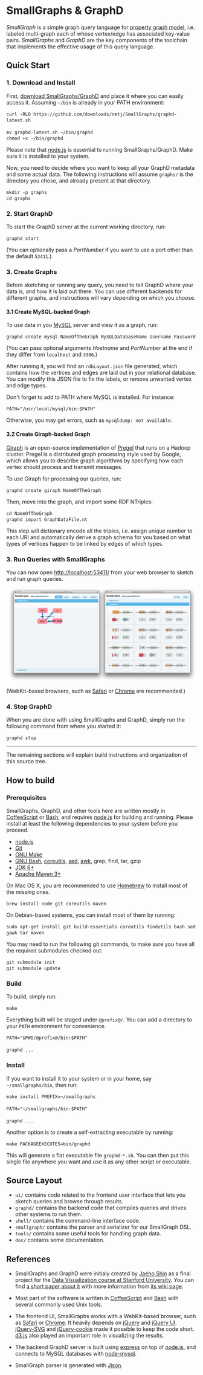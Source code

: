 SmallGraphs & GraphD
====================

*SmallGraph* is a simple graph query language for [property graph model][],
i.e. labeled multi-graph each of whose vertex/edge has associated key-value
pairs.  *SmallGraphs* and *GraphD* are the key components of the toolchain that
implements the effective usage of this query language.


Quick Start
-----------

### 1. Download and Install

First, [download
SmallGraphs/GraphD](https://github.com/downloads/netj/SmallGraphs/graphd-latest.sh)
and place it where you can easily access it.  Assuming `~/bin` is already in
your PATH environment:

    curl -RLO https://github.com/downloads/netj/SmallGraphs/graphd-latest.sh

    mv graphd-latest.sh ~/bin/graphd
    chmod +x ~/bin/graphd

Please note that [node.js][node.js download] is essential to running
SmallGraphs/GraphD.  Make sure it is installed to your system.

Now, you need to decide where you want to keep all your GraphD metadata and
some actual data.  The following instructions will assume `graphs/` is the
directory you chose, and already present at that directory.

    mkdir -p graphs
    cd graphs


### 2. Start GraphD

To start the GraphD server at the current working directory, run:

    graphd start

(You can optionally pass a *PortNumber* if you want to use a port other than
the default `53411`.)


### 3. Create Graphs

Before sketching or running any query, you need to tell GraphD where your data
is, and how it is laid out there.  You can use different backends for different
graphs, and instructions will vary depending on which you choose.


#### 3.1 Create MySQL-backed Graph

To use data in you [MySQL][] server and view it as a graph, run:

    graphd create mysql NameOfTheGraph MySQLDatabaseName Username Password

(You can pass optional arguments *Hostname* and *PortNumber* at the end if they
differ from `localhost` and `3306`.)

After running it, you will find an `rdbLayout.json` file generated, which
contains how the vertices and edges are laid out in your relational database.  You
can modify this JSON file to fix the labels, or remove unwanted vertex and edge
types.

Don't forget to add to PATH where MySQL is installed.  For instance:

    PATH="/usr/local/mysql/bin:$PATH"

Otherwise, you may get errors, such as `mysqldump: not available`.


#### 3.2 Create Giraph-backed Graph

[Giraph][] is an open-source implementation of [Pregel][] that runs on a Hadoop
cluster.  Pregel is a distributed graph processing style used by Google, which
allows you to describe graph algorithms by specifying how each vertex should
process and transmit messages.

To use Giraph for processing our queries, run:

    graphd create giraph NameOfTheGraph

Then, move into the graph, and import some RDF NTriples:

    cd NameOfTheGraph
    graphd import GraphDataFile.nt

This step will dictionary encode all the triples, i.e. assign unique number to
each URI and automatically derive a graph schema for you based on what types of
vertices happen to be linked by edges of which types.


### 3. Run Queries with SmallGraphs

You can now open <http://localhost:53411/> from your web browser to sketch and
run graph queries.

<img alt=""
src="https://github.com/netj/SmallGraphs/raw/master/doc/SmallGraphs-screenshot.png">

(WebKit-based browsers, such as [Safari][] or [Chrome][] are recommended.)



### 4. Stop GraphD
When you are done with using SmallGraphs and GraphD, simply run the following
command from where you started it:

    graphd stop


----

The remaining sections will explain build instructions and organization of this
source tree.


How to build
------------

### Prerequisites

SmallGraphs, GraphD, and other tools here are written mostly in
[CoffeeScript][] or [Bash][], and requires [node.js][] for building and
running.  Please install at least the following dependencies to your system
before you proceed.

 * [node.js][node.js download]
 * [Git](http://www.git-scm.com/)
 * [GNU Make](http://www.gnu.org/software/make/)
 * [GNU Bash][Bash], [coreutils](http://www.gnu.org/software/coreutils/),
   [sed](http://www.gnu.org/software/sed/),
   [awk](http://cm.bell-labs.com/cm/cs/awkbook/), grep, find, tar, gzip
 * [JDK 6+](http://www.oracle.com/technetwork/java/javase/downloads/index.html)
 * [Apache Maven 3+](http://maven.apache.org/)

On Mac OS X, you are recommended to use
[Homebrew](http://mxcl.github.com/homebrew/) to install most of the missing
ones.

    brew install node git coreutils maven

On Debian-based systems, you can install most of them by running:

    sudo apt-get install git build-essentials coreutils findutils bash sed gawk tar maven



You may need to run the following git commands, to make sure you have all the
required submodules checked out:

    git submodule init
    git submodule update


### Build

To build, simply run:

    make

Everything built will be staged under `@prefix@/`.  You can add a directory to
your `PATH` environment for convenience.

    PATH="$PWD/@prefix@/bin:$PATH"

    graphd ...


### Install

If you want to install it to your system or in your home, say
`~/smallgraphs/bin`, then run:

    make install PREFIX=~/smallgraphs

    PATH="~/smallgraphs/bin:$PATH"

    graphd ...


Another option is to create a self-extracting executable by running:

    make PACKAGEEXECUTES=bin/graphd

This will generate a flat executable file `graphd-*.sh`.  You can then put this
single file anywhere you want and use it as any other script or executable.



Source Layout
-------------

 * `ui/` contains code related to the frontend user interface that lets
   you sketch queries and browse through results.
 * `graphd/` contains the backend code that compiles queries and drives other
   systems to run them.
 * `shell/` contains the command-line interface code.
 * `smallgraph/` contains the parser and serializer for our SmallGraph DSL.
 * `tools/` contains some useful tools for handling graph data.
 * `doc/` contains some documentation.


References
----------

 * SmallGraphs and GraphD were initialy created by [Jaeho Shin][netj] as a
   final project for the [Data Visualization course at Stanford
   University][cs448b].  You can find [a short paper about
   it][cs448b-finalpaper] with more information from [its wiki
   page][cs448b-finalproject].

 * Most part of the software is written in [CoffeeScript][] and [Bash][] with
   several commonly used Unix tools.
 * The frontend UI, SmallGraphs works with a WebKit-based browser, such as
   [Safari][] or [Chrome][].  It heavily depends on [jQuery][] and [jQuery UI][].
   [jQuery-SVG][] and [jQuery-cookie][] made it possible to keep the
   code short.  [d3.js][] also played an important role in visualizing the
   results.
 * The backend GraphD server is built using [express][] on top of
   [node.js][], and connects to MySQL databases with [node-mysql][].
 * SmallGraph parser is generated with [Jison][].


[netj]: https://cs.stanford.edu/~netj "Jaeho Shin at Stanford"

[GraphD]: https://github.com/netj/SmallGraphs/wiki/GraphD
[SmallGraph]: https://github.com/netj/SmallGraphs/wiki/SmallGraph
[property graph model]: https://github.com/tinkerpop/blueprints/wiki/Property-Graph-Model

[cs448b]: https://graphics.stanford.edu/wikis/cs448b-11-fall
[cs448b-finalproject]: https://graphics.stanford.edu/wikis/cs448b-11-fall/FP-ShinJaeho
[cs448b-finalpaper]: http://db.tt/VtPmNq6I


[CoffeeScript]: http://coffeescript.org/
[Bash]: http://www.gnu.org/software/bash/

[node.js]: http://nodejs.org/
[node.js download]: http://nodejs.org/#download
[npm]: http://npmjs.org/
[Express]: http://expressjs.com/ "High performance, high class web development for Node.js"
[Jison]: http://zaach.github.com/jison/ "a JavaScript parser generator by Zach Carter"

[MySQL]: http://www.mysql.com/
[node-mysql]: https://github.com/felixge/node-mysql "Felix Geisendörfer's node module of MySQL client protocol implementation"

[Giraph]: http://incubator.apache.org/giraph/
[Pregel]: http://portal.acm.org/citation.cfm?id=1807167.1807184
[Pregel blogpost]: http://googleresearch.blogspot.com/2009/06/large-scale-graph-computing-at-google.html


[Safari]: http://www.apple.com/safari/
[Chrome]: http://www.google.com/chrome/

[jQuery]: http://jquery.com/
[jQuery UI]: http://jqueryui.com/
[jQuery-SVG]: http://keith-wood.name/svg.html "Keith Wood's jQuery SVG plugin"
[jQuery-cookie]: https://github.com/carhartl/jquery-cookie "Klaus Hartl's jQuery Cookie plugin"

[d3.js]: http://mbostock.github.com/d3/ "Data-Driven Documents by Mike Bostock and others"
